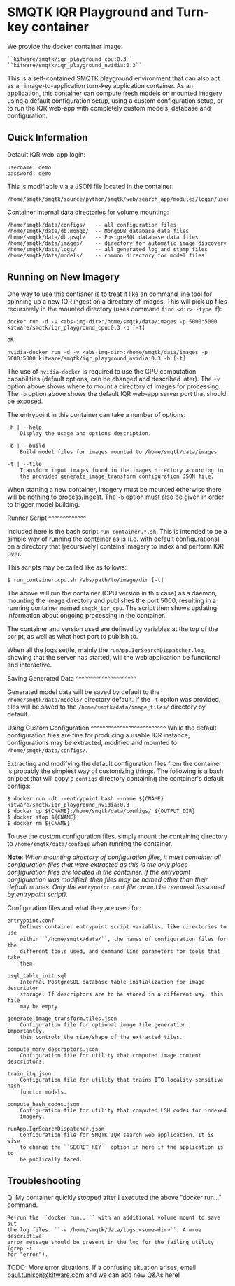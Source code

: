 SMQTK IQR Playground and Turn-key container
===========================================

We provide the docker container image:

    ``kitware/smqtk/iqr_playground_cpu:0.3``
    ``kitware/smqtk/iqr_playground_nvidia:0.3``

This is a self-contained SMQTK playground environment that can also act as an
image-to-application turn-key application container. As an application, this
container can compute fresh models on mounted imagery using a default
configuration setup, using a custom configuration setup, or to run the IQR
web-app with completely custom models, database and configuration.


Quick Information
-----------------

Default IQR web-app login:

    username: demo
    password: demo

This is modifiable via a JSON file located in the container:

    /home/smqtk/smqtk/source/python/smqtk/web/search_app/modules/login/users.json

Container internal data directories for volume mounting:

    /home/smqtk/data/configs/   -- all configuration files
    /home/smqtk/data/db.mongo/  -- MongoDB database data files
    /home/smqtk/data/db.psql/   -- PostgreSQL database data files
    /home/smqtk/data/images/    -- directory for automatic image discovery
    /home/smqtk/data/logs/      -- all generated log and stamp files
    /home/smqtk/data/models/    -- common directory for model files


Running on New Imagery
----------------------
One way to use this contianer is to treat it like an command line tool for
spinning up a new IQR ingest on a directory of images. This will pick up files
recursively in the mounted directory (uses command ``find <dir> -type f``):

    docker run -d -v <abs-img-dir>:/home/smqtk/data/images -p 5000:5000 kitware/smqtk/iqr_playground_cpu:0.3 -b [-t]

    OR

    nvidia-docker run -d -v <abs-img-dir>:/home/smqtk/data/images -p 5000:5000 kitware/smqtk/iqr_playground_nvidia:0.3 -b [-t]

The use of ``nvidia-docker`` is required to use the GPU computation
capabilities (default options, can be changed and described later).
The ``-v`` option above shows where to mount a directory of images for
processing. The ``-p`` option above shows the default IQR web-app server port
that should be exposed.

The entrypoint in this container can take a number of options:

    -h | --help
        Display the usage and options description.

    -b | --build
        Build model files for images mounted to /home/smqtk/data/images

    -t | --tile
        Transform input images found in the images directory according to
        the provided generate_image_transform configuration JSON file.

When starting a new container, imagery must be mounted otherwise there will be
nothing to process/ingest. The ``-b`` option must also be given in order to
trigger model building.


Runner Script
^^^^^^^^^^^^^

Included here is the bash script ``run_container.*.sh``. This is intended to
be a simple way of running the container as is (i.e. with default
configurations) on a directory that [recursively] contains imagery to index
and perform IQR over.

This scripts may be called like as follows:

    $ run_container.cpu.sh /abs/path/to/image/dir [-t]

The above will run the container (CPU version in this case) as a daemon,
mounting the image directory and publishes the port 5000, resulting in a
running container named ``smqtk_iqr_cpu``.
The script then shows updating information about ongoing processing in the
container.

The container and version used are defined by variables at the top of the
script, as well as what host port to publish to.

When all the logs settle, mainly the ``runApp.IqrSearchDispatcher.log``,
showing that the server has started, will the web application be functional
and interactive.


Saving Generated Data
^^^^^^^^^^^^^^^^^^^^^

Generated model data will be saved by default to the
``/home/smqtk/data/models/`` directory default.
If the ``-t`` option was provided, tiles will be saved to the
``/home/smqtk/data/image_tiles/`` directory by default.


Using Custom Configuration
^^^^^^^^^^^^^^^^^^^^^^^^^^
While the default configuration files are fine for producing a usable IQR
instance, configurations may be extracted, modified and mounted to
``/home/smqtk/data/configs/``.

Extracting and modifying the default configuration files from the container is
probably the simplest way of customizing things. The following is a bash
snippet that will copy a ``configs`` directory containing the container's
default configs:

    $ docker run -dt --entrypoint bash --name ${CNAME} kitware/smqtk/iqr_playground_nvidia:0.3
    $ docker cp ${CNAME}:/home/smqtk/data/configs/ ${OUTPUT_DIR}
    $ docker stop ${CNAME}
    $ docker rm ${CNAME}

To use the custom configuration files, simply mount the containing directory to
``/home/smqtk/data/configs`` when running the container.

**Note**: *When mounting directory of configuration files, it must container all
configuration files that were extracted as this is the only place configuration
files are located in the container. If the entrypoint configuration was
modified, then files may be named other than their default names. Only the
``entrypoint.conf`` file cannot be renamed (assumed by entrypoint script).*

Configuration files and what they are used for:

    entrypoint.conf
        Defines container entrypoint script variables, like directories to use
        within ``/home/smqtk/data/``, the names of configuration files for the
        different tools used, and command line parameters for tools that take
        them.

    psql_table_init.sql
        Internal PostgreSQL database table initialization for image descriptor
        storage. If descriptors are to be stored in a different way, this file
        may be empty.

    generate_image_transform.tiles.json
        Configuration file for optional image tile generation. Importantly,
        this controls the size/shape of the extracted tiles.

    compute_many_descriptors.json
        Configuration file for utility that computed image content descriptors.

    train_itq.json
        Configuration file for utility that trains ITQ locality-sensitive hash
        functor models.

    compute_hash_codes.json
        Configuration file for utility that computed LSH codes for indexed
        imagery.

    runApp.IqrSearchDispatcher.json
        Configuration file for SMQTK IQR search web application. It is wise
        to change the ``SECRET_KEY`` option in here if the application is to
        be publically faced.


Troubleshooting
---------------

Q: My container quickly stopped after I executed the above "docker run..."
command.

    Re-run the ``docker run...`` with an additional volume mount to save out
    the log files: ``-v /home/smqtk/data/logs:<some-dir>``. A mroe descriptive
    error message should be present in the log for the failing utility (grep -i
    for "error").

TODO: More error situations. If a confusing situation arises, email
paul.tunison@kitware.com and we can add new Q&As here!
